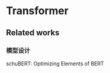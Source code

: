 # Transformer



## Related works


### 模型设计

schuBERT: Optimizing Elements of BERT




















